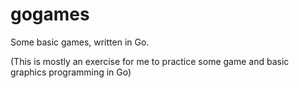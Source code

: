 # gogames

Some basic games, written in Go.

(This is mostly an exercise for me to practice some game and basic graphics programming in Go)
